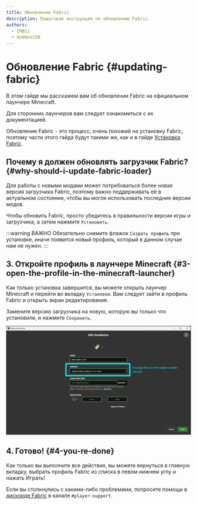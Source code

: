 ```yaml
---
title: Обновление Fabric
description: Пошаговая инструкция по обновлению Fabric.
authors:
  - IMB11
  - modmuss50
---
```


# Обновление Fabric {#updating-fabric}

В этом гайде мы расскажем вам об обновлении Fabric на официальном лаунчере Minecraft.

Для сторонних лаунчеров вам следует ознакомиться с их документацией.

Обновление Fabric - это процесс, очень похожий на установку Fabric, поэтому части этого гайда будут такими же, как и в гайде [Установка Fabric](./installing-fabric).

## Почему я должен обновлять загрузчик Fabric? {#why-should-i-update-fabric-loader}

Для работы с новыми модами может потребоваться более новая версия загрузчика Fabric, поэтому важно поддерживать её в актуальном состоянии, чтобы вы могли использовать последние версии модов.

<!-- Include steps from installing guide, no need to repeat them. -->

<!--@include: ./installing-fabric.md{12,41}-->

Чтобы обновить Fabric, просто убедитесь в правильности версии игры и загрузчика, а затем нажмите `Установить`.

:::warning ВАЖНО
Обязательно снимите флажок `Создать профиль` при установке, иначе появится новый профиль, который в данном случае нам не нужен.
:::

## 3. Откройте профиль в лаунчере Minecraft {#3-open-the-profile-in-the-minecraft-launcher}

Как только установка завершится, вы можете открыть лаунчер Minecraft и перейти во вкладку `Установки`. Вам следует зайти в профиль Fabric и открыть экран редактирования.

Замените версию загрузчика на новую, которую вы только что установили, и нажмите `Сохранить`.

![Обновление версии загрузчика Fabric в лаунчере Minecraft](/assets/players/updating-fabric.png)

## 4. Готово! {#4-you-re-done}

Как только вы выполните все действия, вы можете вернуться в главную вкладку, выбрать профиль Fabric из списка в левом нижнем углу и нажать Играть!

Если вы столкнулись с какими-либо проблемами, попросите помощи в [дискорде Fabric](https://discord.gg/v6v4pMv) в канале `#player-support`.
